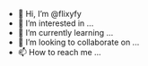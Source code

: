 - 👋 Hi, I’m @flixyfy
- 👀 I’m interested in ...
- 🌱 I’m currently learning ...
- 💞️ I’m looking to collaborate on ...
- 📫 How to reach me ...

<!---
flixyfy/flixyfy is a ✨ special ✨ repository because its `README.md` (this file) appears on your GitHub profile.
You can click the Preview link to take a look at your changes.
--->
